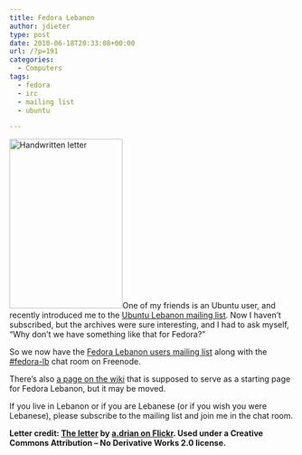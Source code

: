 ```yaml
---
title: Fedora Lebanon
author: jdieter
type: post
date: 2010-06-18T20:33:08+00:00
url: /?p=191
categories:
  - Computers
tags:
  - fedora
  - irc
  - mailing list
  - ubuntu

---
```

[<img src="http://cedarandthistle.files.wordpress.com/2010/06/letter.jpg?w=200" alt="Handwritten letter" title="letter" width="200" height="300" class="alignright size-medium wp-image-192" srcset="/images/2010/06/letter.jpg 683w, /images/2010/06/letter-200x300.jpg 200w" sizes="(max-width: 200px) 100vw, 200px" />][1]One of my friends is an Ubuntu user, and recently introduced me to the [Ubuntu Lebanon mailing list][2]. Now I haven&#8217;t subscribed, but the archives were sure interesting, and I had to ask myself, &#8220;Why don&#8217;t we have something like that for Fedora?&#8221;

So we now have the [Fedora Lebanon users mailing list][3] along with the [#fedora-lb][4] chat room on Freenode.

There&#8217;s also [a page on the wiki][5] that is supposed to serve as a starting page for Fedora Lebanon, but it may be moved.

If you live in Lebanon or if you are Lebanese (or if you wish you were Lebanese), please subscribe to the mailing list and join me in the chat room.

**Letter credit: [The letter][6] by [a.drian on Flickr][7]. Used under a Creative Commons Attribution &#8211; No Derivative Works 2.0 license.**

 [1]: http://cedarandthistle.files.wordpress.com/2010/06/letter.jpg
 [2]: https://lists.ubuntu.com/mailman/listinfo/Ubuntu-lb
 [3]: https://admin.fedoraproject.org/mailman/listinfo/lb-users
 [4]: irc://irc.freenode.net/fedora-lb
 [5]: https://fedoraproject.org/wiki/Fedoracommunity.org/Lebanon
 [6]: http://www.flickr.com/photos/adrianclarkmbbs/3041954566
 [7]: http://www.flickr.com/photos/adrianclarkmbbs/